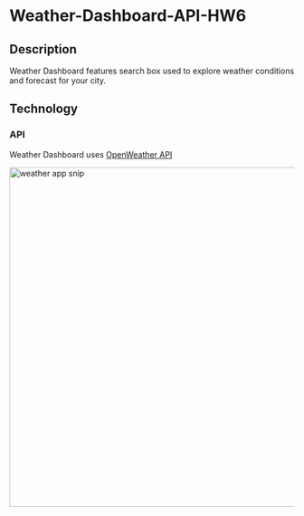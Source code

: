 # Weather-Dashboard-API-HW6

## Description

Weather Dashboard features search box used to explore weather conditions and forecast for your city.

## Technology

### API
Weather Dashboard uses [OpenWeather API](https://openweathermap.org/api)

<img width="600" alt="weather app snip" src="https://user-images.githubusercontent.com/70172286/103453629-ab6d4a00-4c90-11eb-8884-af68dc1508e8.PNG">
